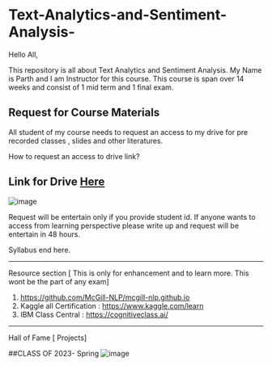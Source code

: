 # Text-Analytics-and-Sentiment-Analysis-

Hello All, 

This repository is all about Text Analytics and Sentiment Analysis. My Name is Parth and I am Instructor for this course. 
This course is span over 14 weeks and consist of 1 mid term and 1 final exam. 

## Request for Course Materials 
All student of my course needs to request an access to my drive for pre recorded classes , slides and other literatures. 

How to request an access to drive link?

## Link for Drive [Here](https://drive.google.com/drive/folders/1JZMxXXxvXZoUjkD4bL7BNScK3TJkgrWs?usp=drive_link)

![image](https://github.com/PARTHDAVE-TEACH/Text-Analytics-and-Sentiment-Analysis-/assets/145209539/edc8ec0e-9df9-4375-86c5-91c9f2c8ef17)

Request will be entertain only if you provide student id. If anyone wants to access from learning perspective please write up and request will be entertain in 48 hours. 









Syllabus end here. 

--------
Resource section [ This is only for enhancement and to learn more. This wont be the part of any exam] 

1. https://github.com/McGill-NLP/mcgill-nlp.github.io
2. Kaggle all Certification : https://www.kaggle.com/learn
3. IBM Class Central : https://cognitiveclass.ai/


----
Hall of Fame [ Projects]

##CLASS OF 2023- Spring 
![image](https://github.com/PARTHDAVE-TEACH/Text-Analytics-and-Sentiment-Analysis-/assets/145209539/a47b73e6-4223-4626-bf78-4fa7a23beb28)

